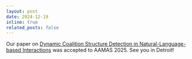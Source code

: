 ```yaml
---
layout: post
date: 2024-12-19
inline: true
related_posts: false
---
```

Our paper on [Dynamic Coalition Structure Detection in Natural-Language-based Interactions](https://arxiv.org/abs/2502.16339) was accepted to AAMAS 2025. See you in Detroit!